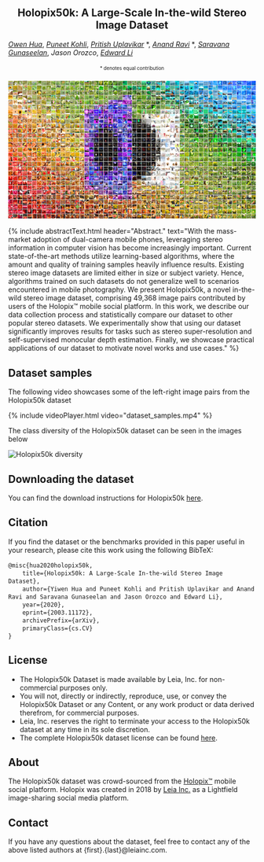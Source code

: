 <center><h2> Holopix50k: A Large-Scale In-the-wild Stereo Image Dataset </h2></center>

[*Owen Hua*](https://www.linkedin.com/in/owen-yiwen-hua/), 
[*Puneet Kohli*](https://www.linkedin.com/in/punkohl), 
[*Pritish Uplavikar*](https://www.linkedin.com/in/pritishuplavikar) \*, 
[*Anand Ravi*](https://www.linkedin.com/in/anandravi24) \*, 
[*Saravana Gunaseelan*](https://www.linkedin.com/in/saravanaguna), 
*Jason Orozco*, 
[*Edward Li*](https://www.linkedin.com/in/edward-li-947a3829/)

<center><sub><sup>* denotes equal contribution</sup></sub></center>

![Holopix50k](https://raw.githubusercontent.com/LeiaInc/holopix50k/gh-pages/images/mosaic.png "Holopix50k")

{% include abstractText.html header="Abstract." text="With the mass-market adoption of dual-camera mobile phones, leveraging stereo information in computer vision has 
    become increasingly important. Current state-of-the-art methods utilize learning-based algorithms, where the 
    amount and quality of training samples heavily influence results. Existing stereo image datasets are limited 
    either in size or subject variety. Hence, algorithms trained on such datasets do not generalize well to scenarios 
    encountered in mobile photography. We present Holopix50k, a novel in-the-wild stereo image dataset, comprising 49,368 
    image pairs contributed by users of the Holopix™ mobile social platform. In this work, we describe our data collection 
    process and statistically compare our dataset to other popular stereo datasets. We experimentally show that using our 
    dataset significantly improves results for tasks such as stereo super-resolution and self-supervised monocular depth 
    estimation. Finally, we showcase practical applications of our dataset to motivate novel works and use cases." %}

## Dataset samples

The following video showcases some of the left-right image pairs from the Holopix50k dataset 

{% include videoPlayer.html video="dataset_samples.mp4" %}

The class diversity of the Holopix50k dataset can be seen in the images below

![Holopix50k diversity](https://leiainc.github.com/holopix50k/images/holopix50k_diversity.png "Holopix50k diversity")

## Downloading the dataset

You can find the download instructions for Holopix50k [here](https://github.com/LeiaInc/holopix50k/tree/master#downloading-the-dataset).

## Citation

If you find the dataset or the benchmarks provided in this paper useful in your research, please cite this work using 
the following BibTeX:

```
@misc{hua2020holopix50k,
    title={Holopix50k: A Large-Scale In-the-wild Stereo Image Dataset},
    author={Yiwen Hua and Puneet Kohli and Pritish Uplavikar and Anand Ravi and Saravana Gunaseelan and Jason Orozco and Edward Li},
    year={2020},
    eprint={2003.11172},
    archivePrefix={arXiv},
    primaryClass={cs.CV}
}
```

## License

* The Holopix50k Dataset is made available by Leia, Inc. for non-commercial purposes only.
* You will not, directly or indirectly, reproduce, use, or convey the Holopix50k Dataset or any Content, or any work product or data derived therefrom, for commercial purposes. 
* Leia, Inc. reserves the right to terminate your access to the Holopix50k dataset at any time in its sole discretion.
* The complete Holopix50k dataset license can be found [here](https://leiainc.github.com/holopix50k/LICENSE).

## About

The Holopix50k dataset was crowd-sourced from the [Holopix™](https://www.holopix.com/) mobile social platform. Holopix was created in 2018 by 
[Leia Inc.](https://www.leiainc.com/) as a Lightfield image-sharing social media platform.

## Contact

If you have any questions about the dataset, feel free to contact any of the above listed authors at 
{first}.{last}@leiainc.com. 
